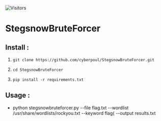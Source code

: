 ![Visitors](https://visitor-badge.laobi.icu/badge?page_id=cyberpoul.StegsnowBruteForcer)
# StegsnowBruteForcer                                                         


## Install :

1. `git clone https://github.com/cyberpoul/StegsnowBruteForcer.git`

2. `cd StegsnowBruteForcer`

3. `pip install -r requirements.txt`

## Usage :
* python stegsnowbruteforcer.py --file flag.txt --wordlist /usr/share/wordlists/rockyou.txt --keyword flag{ --output results.txt
